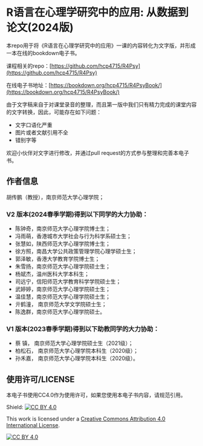 # R语言在心理学研究中的应用: 从数据到论文(2024版)

本repo用于将《R语言在心理学研究中的应用》一课的内容转化为文字版，并形成一本在线的bookdown电子书。

课程相关的repo：[https://github.com/hcp4715/R4Psy](https://github.com/hcp4715/R4Psy)

在线电子书地址：[https://bookdown.org/hcp4715/R4PsyBook/](https://bookdown.org/hcp4715/R4PsyBook/)

由于文字稿来自于对课堂录音的整理，而且第一版中我们只有精力完成的课堂内容的文字转换，因此，可能存在如下问题：

-   文字口语化严重
-   图片或者文献引用不全
-   错别字等

欢迎小伙伴对文字进行修改，并通过pull request的方式参与整理和完善本电子书。

## 作者信息

胡传鹏（教授），南京师范大学心理学院；

### V2 版本(2024春季学期)得到以下同学的大力协助：

- 陈钟奇，南京师范大学心理学院博士生；
- 冯雨萌，香港城市大学社会与行为科学系硕士生；
- 张慧如，陕西师范大学心理学院博士生；
- 徐方照，南昌大学公共政策管理学院心理学硕士生；
- 郭泽敏，香港大学教育学院博士生；
- 朱雪扬，南京师范大学心理学院硕士生；
- 杨斌杰，温州医科大学本科生；
- 司远宁，信阳师范大学教育科学学院硕士生；
- 武婷婷，南京师范大学心理学院硕士生；
- 温佳慧，南京师范大学心理学院硕士生；
- 亓鹤潼， 南京师范大学文学院硕士生；
- 陈逸群，南京师范大学心理学院硕士。


### V1 版本(2023春季学期)得到以下助教同学的大力协助：

- 蔡 镇， 南京师范大学心理学院硕士生（2021级）；
- 柏松石， 南京师范大学心理学院本科生（2020级）；
- 孙禾嘉， 南京师范大学心理学院本科生（2020级）。

## 使用许可/LICENSE

本电子书使用CC4.0作为使用许可，如果您使用本电子书内容，请规范引用。

Shield: [![CC BY 4.0](https://img.shields.io/badge/License-CC%20BY%204.0-lightgrey.svg)](http://creativecommons.org/licenses/by/4.0/)

This work is licensed under a [Creative Commons Attribution 4.0 International License](http://creativecommons.org/licenses/by/4.0/).

[![CC BY 4.0](https://i.creativecommons.org/l/by/4.0/88x31.png)](http://creativecommons.org/licenses/by/4.0/)
